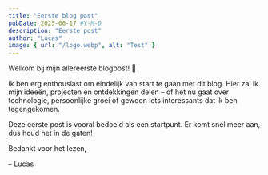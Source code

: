 ```yaml
---
title: "Eerste blog post"
pubDate: 2025-06-17 #Y-M-D
description: "Eerste post"
author: "Lucas"
image: { url: "/logo.webp", alt: "Test" }
---
```


Welkom bij mijn allereerste blogpost! 🎉

Ik ben erg enthousiast om eindelijk van start te gaan met dit blog. Hier zal ik mijn ideeën, projecten en ontdekkingen delen – of het nu gaat over technologie, persoonlijke groei of gewoon iets interessants dat ik ben tegengekomen.

Deze eerste post is vooral bedoeld als een startpunt. Er komt snel meer aan, dus houd het in de gaten!

Bedankt voor het lezen,

– Lucas

